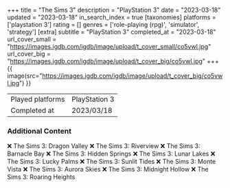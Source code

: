 +++
title = "The Sims 3"
description = "PlayStation 3"
date = "2023-03-18"
updated = "2023-03-18"
in_search_index = true
[taxonomies]
platforms = ['playstation 3']
rating = []
genres = ['role-playing (rpg)', 'simulator', 'strategy']
[extra]
subtitle = "PlayStation 3"
completed_at = "2023-03-18"
url_cover_small = "https://images.igdb.com/igdb/image/upload/t_cover_small/co5vwl.jpg"
url_cover_big = "https://images.igdb.com/igdb/image/upload/t_cover_big/co5vwl.jpg"
+++
{{ image(src="https://images.igdb.com/igdb/image/upload/t_cover_big/co5vwl.jpg") }}

|              |            |
| ------------ | ---------- |
| Played platforms    | PlayStation 3 |
| Completed at | 2023/03/18 |



### Additional Content


❌ The Sims 3: Dragon Valley
❌ The Sims 3: Riverview
❌ The Sims 3: Barnacle Bay
❌ The Sims 3: Hidden Springs
❌ The Sims 3: Lunar Lakes
❌ The Sims 3: Lucky Palms
❌ The Sims 3: Sunlit Tides
❌ The Sims 3: Monte Vista
❌ The Sims 3: Aurora Skies
❌ The Sims 3: Midnight Hollow
❌ The Sims 3: Roaring Heights